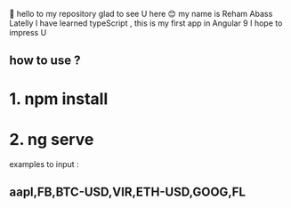 👋  hello to my repository glad to see U here 😊 
my name is Reham Abass
Latelly I have learned typeScript , this is my first app in Angular 9
I hope to impress U 

## how to use ?

  #  1.  npm install 
  #  2.  ng serve

 examples to input : 
## aapl,FB,BTC-USD,VIR,ETH-USD,GOOG,FL
